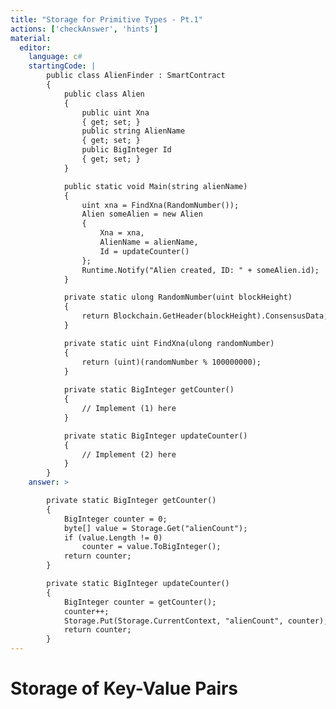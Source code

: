 ```yaml
---
title: "Storage for Primitive Types - Pt.1"
actions: ['checkAnswer', 'hints']
material: 
  editor:
    language: c#
    startingCode: |
        public class AlienFinder : SmartContract
        {
            public class Alien
            {        
                public uint Xna
                { get; set; }
                public string AlienName
                { get; set; }
                public BigInteger Id 
                { get; set; }
            }

            public static void Main(string alienName) 
            {
                uint xna = FindXna(RandomNumber());
                Alien someAlien = new Alien
                {
                    Xna = xna, 
                    AlienName = alienName, 
                    Id = updateCounter()
                };
                Runtime.Notify("Alien created, ID: " + someAlien.id);
            }

            private static ulong RandomNumber(uint blockHeight)
            {
                return Blockchain.GetHeader(blockHeight).ConsensusData; 
            }

            private static uint FindXna(ulong randomNumber)
            {
                return (uint)(randomNumber % 100000000);
            }
            
            private static BigInteger getCounter() 
            {
                // Implement (1) here
            }

            private static BigInteger updateCounter()
            {
                // Implement (2) here
            }
        }
    answer: > 

        private static BigInteger getCounter() 
        {
            BigInteger counter = 0; 
            byte[] value = Storage.Get("alienCount"); 
            if (value.Length != 0) 
                counter = value.ToBigInteger();
            return counter; 
        }

        private static BigInteger updateCounter()
        {
            BigInteger counter = getCounter(); 
            counter++; 
            Storage.Put(Storage.CurrentContext, "alienCount", counter); 
            return counter; 
        }
---
```


# Storage of Key-Value Pairs

